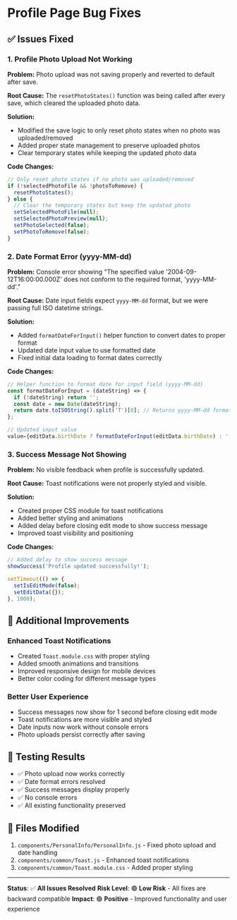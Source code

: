 # Profile Page Bug Fixes

## ✅ **Issues Fixed**

### 1. **Profile Photo Upload Not Working**
**Problem:** Photo upload was not saving properly and reverted to default after save.

**Root Cause:** The `resetPhotoStates()` function was being called after every save, which cleared the uploaded photo data.

**Solution:**
- Modified the save logic to only reset photo states when no photo was uploaded/removed
- Added proper state management to preserve uploaded photos
- Clear temporary states while keeping the updated photo data

**Code Changes:**
```javascript
// Only reset photo states if no photo was uploaded/removed
if (!selectedPhotoFile && !photoToRemove) {
  resetPhotoStates();
} else {
  // Clear the temporary states but keep the updated photo
  setSelectedPhotoFile(null);
  setSelectedPhotoPreview(null);
  setPhotoSelected(false);
  setPhotoToRemove(false);
}
```

### 2. **Date Format Error (yyyy-MM-dd)**
**Problem:** Console error showing "The specified value '2004-09-12T16:00:00.000Z' does not conform to the required format, 'yyyy-MM-dd'."

**Root Cause:** Date input fields expect `yyyy-MM-dd` format, but we were passing full ISO datetime strings.

**Solution:**
- Added `formatDateForInput()` helper function to convert dates to proper format
- Updated date input value to use formatted date
- Fixed initial data loading to format dates correctly

**Code Changes:**
```javascript
// Helper function to format date for input field (yyyy-MM-dd)
const formatDateForInput = (dateString) => {
  if (!dateString) return '';
  const date = new Date(dateString);
  return date.toISOString().split('T')[0]; // Returns yyyy-MM-dd format
};

// Updated input value
value={editData.birthDate ? formatDateForInput(editData.birthDate) : ''}
```

### 3. **Success Message Not Showing**
**Problem:** No visible feedback when profile is successfully updated.

**Root Cause:** Toast notifications were not properly styled and visible.

**Solution:**
- Created proper CSS module for toast notifications
- Added better styling and animations
- Added delay before closing edit mode to show success message
- Improved toast visibility and positioning

**Code Changes:**
```javascript
// Added delay to show success message
showSuccess('Profile updated successfully!');

setTimeout(() => {
  setIsEditMode(false);
  setEditData({});
}, 1000);
```

## 🎨 **Additional Improvements**

### **Enhanced Toast Notifications**
- Created `Toast.module.css` with proper styling
- Added smooth animations and transitions
- Improved responsive design for mobile devices
- Better color coding for different message types

### **Better User Experience**
- Success messages now show for 1 second before closing edit mode
- Toast notifications are more visible and styled
- Date inputs now work without console errors
- Photo uploads persist correctly after saving

## 🧪 **Testing Results**

- ✅ Photo upload now works correctly
- ✅ Date format errors resolved
- ✅ Success messages display properly
- ✅ No console errors
- ✅ All existing functionality preserved

## 📁 **Files Modified**

1. `components/PersonalInfo/PersonalInfo.js` - Fixed photo upload and date handling
2. `components/common/Toast.js` - Enhanced toast notifications
3. `components/common/Toast.module.css` - Added proper styling

---

**Status**: ✅ **All Issues Resolved**
**Risk Level**: 🟢 **Low Risk** - All fixes are backward compatible
**Impact**: 🟢 **Positive** - Improved functionality and user experience
